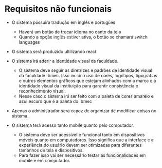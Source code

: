 # Requisitos não funcionais 

 - O sistema possuira tradução em inglês e portugûes

   - Haverá um botão de trocar idioma no canto da tela 
   - Quando a opção inglês estiver ativa, o botão se chamará switch languages

- O sistema será produzido ultilizando react

  

- O sistema irá aderir a identidade visual da faculdade.

  - O sistema deve seguir as diretrizes e padrões de identidade visual da faculdade Ibmec. Isso inclui o uso de cores, logotipos, tipografias e outros elementos gráficos que estejam alinhados com a marca e a identidade visual da instituição para garantir consistência e reconhecimento visual.
  - Nesse caso o sistema irá ser feito com a paleta de cores amarelo e azul escuro que é a paleta do Ibmec

- Apenas o administrador sera capaz de organizar de modificar coisas no sistema.

 

- O sistema terá acesso tanto mobile quanto pelo computador.

  - O sistema deve ser acessível e funcional tanto em dispositivos móveis quanto em computadores. Isso significa que a interface e a experiência do usuário devem ser otimizadas para diferentes tamanhos de tela e dispositivos.
  -  Para fazer isso vai ser necessário testar as funcionalidades em mobile e em computador.
